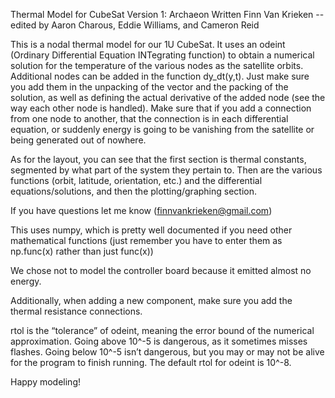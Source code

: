 Thermal Model for CubeSat
Version 1: Archaeon
Written Finn Van Krieken -- edited by Aaron Charous, Eddie Williams, and Cameron Reid

This is a nodal thermal model for our 1U CubeSat. It uses an odeint (Ordinary Differential Equation INTegrating function)
to obtain a numerical solution for the temperature of the various nodes as the satellite orbits. Additional nodes can be
added in the function dy_dt(y,t). Just make sure you add them in the unpacking of the vector and the packing of the solution,
as well as defining the actual derivative of the added node (see the way each other node is handled). Make sure that if you
add a connection from one node to another, that the connection is in each differential equation, or suddenly energy is going
to be vanishing from the satellite or being generated out of nowhere.

As for the layout, you can see that the first section is thermal constants, segmented by what part of the system they
pertain to. Then are the various functions (orbit, latitude, orientation, etc.) and the differential equations/solutions,
and then the plotting/graphing section.

If you have questions let me know (finnvankrieken@gmail.com)

This uses numpy, which is pretty well documented if you need other mathematical functions (just
remember you have to enter them as np.func(x) rather than just func(x))

We chose not to model the controller board because it emitted almost no energy.

Additionally, when adding a new component, make sure you add the thermal resistance connections.

rtol is the “tolerance” of odeint, meaning the error bound of the numerical approximation.  Going above 10^-5 is dangerous, as it sometimes misses flashes.  Going below 10^-5 isn’t dangerous, but you may or may not be alive for the program to finish running.  The default rtol for odeint is 10^-8.

Happy modeling!
